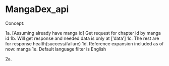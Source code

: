 # MangaDex_api

Concept:

1a. [Assuming already have manga id] Get request for chapter id by manga id
1b. Will get response and needed data is only at ['data']
1c. The rest are for response health(success/failure)
1d. Reference expansion included as of now: manga
1e. Default language filter is English

2a. 